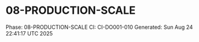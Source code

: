 # 08-PRODUCTION-SCALE
Phase: 08-PRODUCTION-SCALE
CI: CI-DO001-010
Generated: Sun Aug 24 22:41:17 UTC 2025

